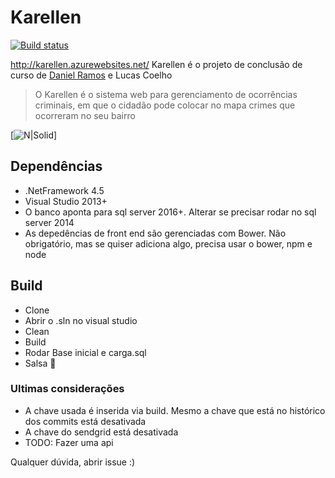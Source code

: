 # Karellen

[![Build status](https://ci.appveyor.com/api/projects/status/r9emjt57e70fyog1?svg=true)](https://ci.appveyor.com/project/kkrico/karellen)

http://karellen.azurewebsites.net/
Karellen é o projeto de conclusão de curso de [Daniel Ramos](https://www.facebook.com/profile.php?id=100013298985823) e Lucas Coelho

> O Karellen é o sistema web para gerenciamento de ocorrências criminais, em que o cidadão pode colocar no mapa crimes que ocorreram no seu bairro

[![N|Solid](http://i.imgur.com/4Jvx6Ul.png)]

## Dependências

* .NetFramework 4.5
* Visual Studio 2013+
* O banco aponta para sql server 2016+. Alterar se precisar rodar no sql server 2014
* As depedências de front end são gerenciadas com Bower. Não obrigatório, mas se quiser adiciona algo, precisa usar o bower, npm e node

## Build

 * Clone
 * Abrir o .sln no visual studio
 * Clean
 * Build
 * Rodar Base inicial e carga.sql
 * Salsa :dancer:

### Ultimas considerações

* A chave usada é inserida via build. Mesmo a chave que está no histórico dos commits está desativada
* A chave do sendgrid está desativada
* TODO: Fazer uma api

Qualquer dúvida, abrir issue :)
